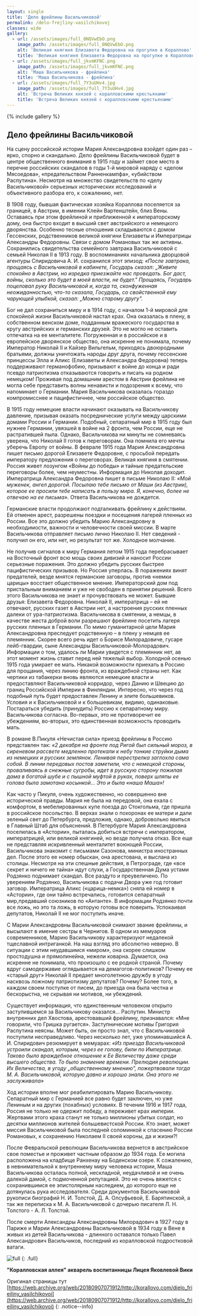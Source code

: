 ```yaml
---
layout: single
title: 'Дело фрейлины Васильчиковой'
permalink: /delo-frejliny-vasilchikovoj
classes: wide
gallery:
  - url: /assets/images/full_0NQVwEbO.png
    image_path: /assets/images/full_0NQVwEbO.png
    alt: 'Великая княгиня Елизавета Федоровна на прогулке в Кораллово'
    title: 'Великая княгиня Елизавета Федоровна на прогулке в Кораллово'
  - url: /assets/images/full_jkvmKFNC.png
    image_path: /assets/images/full_jkvmKFNC.png
    alt: 'Маша Васильчикова - фрейлина'
    title: 'Маша Васильчикова - фрейлина'
  - url: /assets/images/full_7Y3uUHv4.jpg
    image_path: /assets/images/full_7Y3uUHv4.jpg
    alt: 'Встреча Великих князей с коралловскими крестьянами'
    title: 'Встреча Великих князей с коралловскими крестьянами'
---
```


{% include gallery %}

## Дело фрейлины Васильчиковой

На сцену российской истории Мария Александровна взойдет один раз – ярко, спорно
и скандально. Дело фрейлины Васильчиковой будет в центре общественного внимания
в 1915 году и займет свое место в перечне российских скандалов в годы 1-й
мировой наряду с «делом Мясоедова», «предательством Ранненкампфа», «убийством
Распутина». Несмотря на множество свидетельств по «делу Васильчиковой» серьезных
исторических исследований и объективного разбора его, к сожалению, нет.

В 1908 году, бывшая фактическая хозяйка Кораллова поселяется за границей, в
Австрии, в имении Клейн Вартенштейн, близ Вены. Оставаясь при этом фрейлиной и
приближенной к императорскому дому, она быстро входит в высший свет австрийского
и немецкого дворянства. Особенно тесные отношения складываются с домом
Гессенских, родственников великой княгини Елизаветы и Императрицы Александры
Федоровны. Связи с домом Романовых так же активны. Сохранились свидетельства
семейного завтрака Васильчиковой с семьей Николая II в 1913 году. В
воспоминаниях начальника дворцовой агентуры Спиридовича А. И. сохранился этот
эпизод: *«После завтрака, прощаясь с Васильчиковой в кабинете, Государь сказал:
„Живите спокойно в Австрии, но изредка приезжайте нас проведать. Бог даст,
войны, сколько это будет в моей власти, не будет." Прощаясь, Государь поцеловал
руку Васильчиковой и, когда та, сконфуженная неожиданностью, что-то сказала,
Государь, со свойственной ему чарующей улыбкой, сказал: „Можно старому другу".*

Бог не дал сохраниться миру и в 1914 году, с началом 1-й мировой для спокойной
жизни Васильчиковой настал крах. Она оказалась в плену, в собственном венском
доме, подданным вражеского государства в кругу австрийских и германских друзей.
Это не могло не оставить отпечатка на ее менталитете. Погруженная и в российское
и в европейское дворянское общество, она искренне не понимала, почему Император
Николай II и Кайзер Вильгельм, приходясь двоюродными братьями, должны уничтожать
народы друг друга, почему гессенские принцессы Элла и Аликс (Елизаветы и
Александра Федоровна) теперь поддерживают германофобию, призывают к войне до
конца и ради псевдо патриотизма отказываются говорить и писать на родном
немецком! Проживая под домашним арестом в Австрии фрейлина не могла себе
представить волны ненависти и подозрения к всему, что напоминает о Германии.
Мария Васильчикова оказалась гораздо компромисснее и пацифистичнее, чем
российское общество.

В 1915 году немецкие власти начинают оказывать на Васильчикову давление,
призывая оказать посреднические услуги между царскими домами России и Германии.
Подобный, сепаратный мир в 1915 году был нужнее Германии, увязшей в войне на 2
фронта, чем России, еще не растратившей пыла. Однако, Васильчикова ни минуты не
сомневаясь уверена, что Николай II готов к переговорам. Она помнила его мечты
уберечь Европу от войны. В феврале 1915 года Мария Александровна пишет письмо
дорогой Елизавете Федоровне, с просьбой передать императору предложения о
переговорах. Великая княгиня в смятении. Россия живет лозунгом «Войны до победы»
и тайные предательские переговоры более, чем неуместны. Информация до Николая
доходит. Императрица Александра Федоровна пишет в письме Николаю II: *«Мой
муженек, ангел дорогой. Посылаю тебе письмо от Маши (из Австрии), которое ее
просили тебе написать в пользу мира. Я, конечно, более не отвечаю на ее письма».*
Ответа Васильчикова не дождется.

Германские власти продолжают подталкивать фрейлину к действиям. Ей отменен
арест, разрешены поездки и посещения лагерей пленных из России. Все это должно
убедить Марию Александровну в необходимости, важности и человечности своей
миссии. В марте Васильчикова отправляет письмо лично Николаю II. Нет сведений -
получил он его, или нет, но результат тот же. Холодное молчание.

Не получив сигналов к миру Германия летом 1915 года перебрасывает на Восточный
фронт всю мощь своих дивизий и наносит России серьезные поражения. Это должно
убедить русских быстрее пацифистических призывов. Но Россия уперлась. В
поражениях винят предателей, везде мнятся германские заговоры, против «немки
царицы» восстает общественное мнение. Императорский дом под пристальным
вниманием и уже не свободен в принятии решений. Всего этого Васильчикова не знает
и прочувствовать не может. Бывшие друзья: Елизавета Федоровна. Николай II,
императрица – ей не отвечают, русских газет в Австрии нет, а настроения русских
пленных далеки от ура-патриотизма. Васильчикова в смятении, а немцы, в качестве
жеста доброй воли разрешают фрейлине посетить лагеря русских пленных в Германии.
По мимо гуманитарной цели Мария Александровна преследует родственную – в плену у
немцев ее племянник. Скорее всего речь идет о Борисе Милорадовиче, гусаре
лейб-гвардии, сыне Александры Васильчиковой-Молорадович. Информации о том,
удалось ли Марии увидется с племянник нет, ав этот момент жизнь ставит перед ней
тяжелый выбор. Холодной осенью 1915 года умирает ее мать. Никакой возможности
приехать в Россию для прощания, через линию фронта, из враждебной страны нет.
Как чертики из табакерки вновь являются немецкие власти и предоставляют
Васильчиковой корридор, через Данию и Швецию до границ Российской Империи в
Финляндии. Интересно, что через год подобный путь будет предоставлен Ленину и
элите большевиков. Условия и к Васильчиковой и к большевикам, видимо,
одинаковые. Постараться убедить (принудить) Россию к сепаратному миру.
Васильчикова согласна. Во-первых, это не противоречит ее убеждениям, во-вторых,
это единственная возможность проводить мать.

В романе В.Пикуля «Нечистая сила» приезд фрейлины в Россию представлен так: *«2
декабря на фронте под Ригой был сильный мороз, в сиреневом рассвете медленно
протекали к небу тонкие струйки дыма из немецких и русских землянок. Ленивая
перестрелка заглохла сама собой. В линии передовых постов заметили, что с
немецкой стороны, проваливаясь в снежные сугробы, идет в русскую сторону пожилая
дама в богатой шубе и с пышной муфтой в руках, поверх шляпы ее голова была
замотана косынкой... Это и была «наша Маша»!*

Как часто у Пикуля, очень художественно, но совершенно вне исторической правды.
Мария не была на передовой, она ехала с комфортом, в мебелированных купе поезда
до Стокгольма, где пришла в российское посольство. В верхах знали о похоронах ее
матери и дали зеленый свет до Петербурга, предложив, однако, добровольно явиться
в Главный Штаб для объяснений. В Петербурге Мария Александровна поселилась в
«Астории», пыталась добиться встречи с императором, императрицей, или великой
княгиней, но везде получила отказ. Все еще не представляя искривленный
менталитет воюющей России, Васильчикова знакомит с письмами Сазонова, министра
иностранных дел. После этого ее номер обыскан, она арестована, и выслана из
столицы. Несмотря на эти спешные действия, в Петрограде, где «все секрет и
ничего не тайна» идут слухи, а Государственная Дума устами Родзянко поднимает
скандал. Все раздуто и преувеличено. По уверениям Родзянко, Васильчикова с
подачи Двора уже год готовит заговор. Императрица Аликс («царица-немка») сняла
ей номер в «Астории», где они тайно встречались, готовится сепаратный
мир,предавший союзников по «Антанте». В информации Родзянко почти все ложь, но
это та ложь, в которую готовы все поверить. Успокаивая депутатов, Николай II не
мог поступить иначе.

С Марии Александровны Васильчиковой снимают звание фрейлины, и высылают в имение
сестры в Чернигов. В одном из мемуаров современников, Марию Васильчикову
характеризуют недалекой тщеславной интриганкой. На наш взгляд это абсолютно
неверно. В ситуации с этим неудавшимся «миром», она скорее слишком простодушна и
прямолинейна, нежели коварна. Думается, она искренне не понимала, что произошло
с ее родной страной. Почему вдруг самодержавие оглядывается на
демагогов-политиков? Почему ее «старый друг» Николай II предает многолетнюю
дружбу в угоду насквозь ложному патриотизму депутатов? Почему? Более того, в
каждом своем поступке от писем, до приезда она была честна и бескорыстна, не
скрывая ни мотивов, ни убеждений.

Существует информация, что единственным человеком открыто заступившемся за
Васильчикову оказался… Распутин. Министр внутренних дел Хвостова, арестовавший
фрейлину, признавался: «Мне говорили, что Гришка ругается». Заступнические
мотивы Григория Распутина неясны. Может быть, он просто знал, что с
Васильчиковой поступили несправедливо. Через несколько лет, уже упоминавшийся
А. И. Спиридович резюмирует в мемуарах: *«Из приезда Васильчиковой устроили
скандал, которым, через ее голову, били по Императрице. Таково было враждебное
отношение к Ее Величеству даже среди высшего общества. То было знамение времени.
Прелюдия революции. Их Величества, в угоду „общественному мнению", пожертвовали
тогда М. А. Васильчиковой, которую давно и хорошо знали. Она этого не
заслуживала»*

Ход истории вполне мог реабилитировать Марию Васильчикову. Сепаратный мир с
Германией все равно будет заключен, но уже Лениным и на других (похабных)
условиях. В течении 1916 и 1917 года, Россия не только не одержит победу, а
переживет крах империи. Жертвами этого краха станут не только миллионы убитых
солдат, но десятки миллионов жителей большевистской России. Кто знает, может
миссия Васильчиковой была последней соломинкой к спасению России Романовых, к
сохранению Николаем II своей короны, да и жизни?!

После Февральской революции Васильчикова вернется в австрийское свое поместье и
проживет частным образом до 1934 года. Ее могила расположена на кладбище
Ранхенау на Боденском озере. К сожалению, в невнимательной к внутреннему миру
человека истории, Маша Васильчикова осталась полной, нескладной, неудачливой и
не очень далекой дамой, с подмоченной репутацией. Это не очень вяжется с
сохранившимся ее эпистолярным наследием, до которого еще не дотянулась рука
исследователя. Среди документов Васильчиковой рукописи биографий Н. И. Толстой,
Д. А. Олсуфьевой, Е. Барятинской, а так же переписка к М. А. Васильчиковой с
дочерью писателя Л. Н. Толстого - А. Л. Толстой.

После смерти Александры Александровны Милорадович в 1927 году в Париже и Марии
Александровны Васильчиковой в 1934 году в Вене в живых из детей Васильчикова -
длинного оставался только Павел Александрович Васильчиков, последний из
коралловской подростковой ватаги.

![full](/assets/images/9ebd9595a2c5abde2877dd46dd8bbd20.jpg)
{: .full}

**"Коралловская аллея" акварель воспитанницы Лицея Яковлевой Вики**

Оригинал страницы тут [https://web.archive.org/web/20180907071912/http://korallovo.com/dielo_frieiliny_vasilchikovoi](https://web.archive.org/web/20180907071912/http://korallovo.com/dielo_frieiliny_vasilchikovoi)
{: .notice--info}
